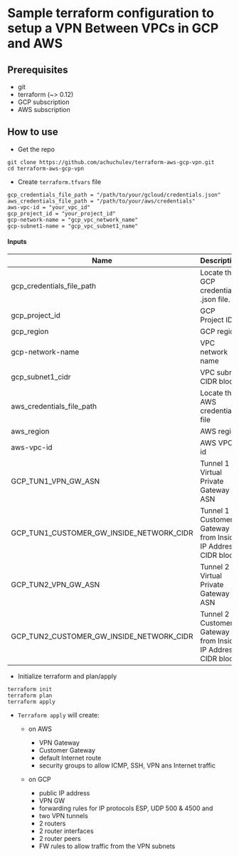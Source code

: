 # Sample terraform configuration to setup a VPN Between VPCs in GCP and AWS

## Prerequisites

- git
- terraform (~> 0.12)
- GCP subscription
- AWS subscription

## How to use

- Get the repo

```
git clone https://github.com/achuchulev/terraform-aws-gcp-vpn.git
cd terraform-aws-gcp-vpn
```

- Create `terraform.tfvars` file

```
gcp_credentials_file_path = "/path/to/your/gcloud/credentials.json"
aws_credentials_file_path = "/path/to/your/aws/credentials"
aws-vpc-id = "your_vpc_id"
gcp_project_id = "your_project_id"
gcp-network-name = "gcp_vpc_network_name"
gcp-subnet1-name = "gcp_vpc_subnet1_name"
```

#### Inputs

| Name  |	Description |	Type |  Default |	Required
| ----- | ----------- | ---- |  ------- | --------
| gcp_credentials_file_path | Locate the GCP credentials .json file. | string  | - | yes
| gcp_project_id | GCP Project ID. | string  | - | yes
| gcp_region | GCP region | string  | yes | yes
| gcp-network-name | VPC network name | string  | - | yes
| gcp_subnet1_cidr | VPC subnet CIDR block | string  | yes | yes
| aws_credentials_file_path | Locate the AWS credentials file | string  | - | yes
| aws_region | AWS region | string  | yes | yes
| aws-vpc-id | AWS VPC id | string  | - | yes
| GCP_TUN1_VPN_GW_ASN | Tunnel 1 - Virtual Private Gateway ASN | number  | yes | yes
| GCP_TUN1_CUSTOMER_GW_INSIDE_NETWORK_CIDR | Tunnel 1 - Customer Gateway from Inside IP Address CIDR block | number  | yes | yes
| GCP_TUN2_VPN_GW_ASN | Tunnel 2 - Virtual Private Gateway ASN | number  | yes | yes
| GCP_TUN2_CUSTOMER_GW_INSIDE_NETWORK_CIDR | Tunnel 2 - Customer Gateway from Inside IP Address CIDR block | number  | yes | yes


- Initialize terraform and plan/apply

```
terraform init
terraform plan
terraform apply
```

- `Terraform apply` will create:
  - on AWS
    - VPN Gateway 
    - Customer Gateway
    - default Internet route
    - security groups to allow ICMP, SSH, VPN ans Internet traffic
    
  - on GCP 
    - public IP address
    - VPN GW
    - forwarding rules for IP protocols ESP, UDP 500 & 4500 and
    - two VPN tunnels
    - 2 routers
    - 2 router interfaces
    - 2 router peers
    - FW rules to allow traffic from the VPN subnets
   
